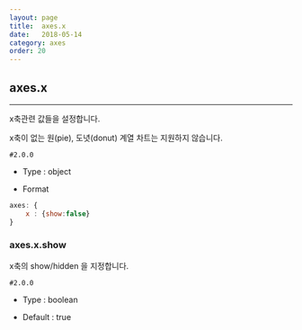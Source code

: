 ```yaml
---
layout: page
title:  axes.x
date:   2018-05-14
category: axes
order: 20
---
```


## axes.x
---

x축관련 값들을 설정합니다.

x축이 없는 원(pie), 도녓(donut) 계열 차트는 지원하지 않습니다.

`#2.0.0`

* Type : object

* Format
```javascript
axes: {
	x : {show:false}
}
```

### axes.x.show

x축의 show/hidden 을 지정합니다.

`#2.0.0`

* Type : boolean

* Default : true